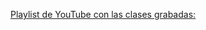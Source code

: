 [Playlist de YouTube con las clases grabadas:](https://youtube.com/playlist?list=PL5sBVAxporFuB_PcpX4dgfsYl6GzRatyr&si=nCYXvseOUJf2ysPW)
